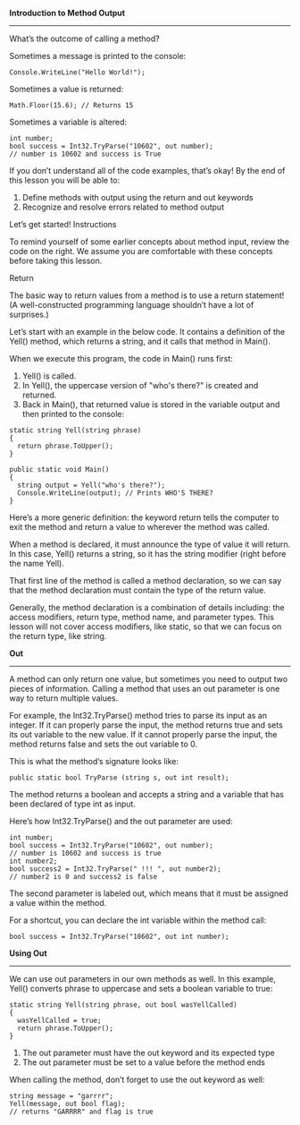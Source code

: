 **Introduction to Method Output**
****
What’s the outcome of calling a method?

Sometimes a message is printed to the console:
```
Console.WriteLine("Hello World!");
```

Sometimes a value is returned:
```
Math.Floor(15.6); // Returns 15
```

Sometimes a variable is altered:
```
int number;
bool success = Int32.TryParse("10602", out number); 
// number is 10602 and success is True
```

If you don’t understand all of the code examples, that’s okay! By the end of this lesson you will be able to:

   1. Define methods with output using the return and out keywords
   2.  Recognize and resolve errors related to method output

Let’s get started!
Instructions

To remind yourself of some earlier concepts about method input, review the code on the right. We assume you are comfortable with these concepts before taking this lesson.


Return

The basic way to return values from a method is to use a return statement! (A well-constructed programming language shouldn’t have a lot of surprises.)

Let’s start with an example in the below code. It contains a definition of the Yell() method, which returns a string, and it calls that method in Main().

When we execute this program, the code in Main() runs first:

  1.  Yell() is called.
  2.  In Yell(), the uppercase version of "who's there?" is created and returned.
  3.  Back in Main(), that returned value is stored in the variable output and then printed to the console:
```
static string Yell(string phrase) 
{
  return phrase.ToUpper();
}

public static void Main()
{
  string output = Yell("who's there?");
  Console.WriteLine(output); // Prints WHO'S THERE?
}
```

Here’s a more generic definition: the keyword return tells the computer to exit the method and return a value to wherever the method was called.

When a method is declared, it must announce the type of value it will return. In this case, Yell() returns a string, so it has the string modifier (right before the name Yell).

That first line of the method is called a method declaration, so we can say that the method declaration must contain the type of the return value.

Generally, the method declaration is a combination of details including: the access modifiers, return type, method name, and parameter types. This lesson will not cover access modifiers, like static, so that we can focus on the return type, like string.


**Out**
****
A method can only return one value, but sometimes you need to output two pieces of information. Calling a method that uses an out parameter is one way to return multiple values.

For example, the Int32.TryParse() method tries to parse its input as an integer. If it can properly parse the input, the method returns true and sets its out variable to the new value. If it cannot properly parse the input, the method returns false and sets the out variable to 0.

This is what the method’s signature looks like:
```
public static bool TryParse (string s, out int result);
```

The method returns a boolean and accepts a string and a variable that has been declared of type int as input.

Here’s how Int32.TryParse() and the out parameter are used:
```
int number;
bool success = Int32.TryParse("10602", out number); 
// number is 10602 and success is true
int number2;
bool success2 = Int32.TryParse(" !!! ", out number2);
// number2 is 0 and success2 is false
```

The second parameter is labeled out, which means that it must be assigned a value within the method.

For a shortcut, you can declare the int variable within the method call:
```
bool success = Int32.TryParse("10602", out int number);
```

**Using Out**
***
We can use out parameters in our own methods as well. In this example, Yell() converts phrase to uppercase and sets a boolean variable to true:
```
static string Yell(string phrase, out bool wasYellCalled)
{
  wasYellCalled = true;
  return phrase.ToUpper();
}
```

   1. The out parameter must have the out keyword and its expected type
   2. The out parameter must be set to a value before the method ends

When calling the method, don’t forget to use the out keyword as well:
```
string message = "garrrr";
Yell(message, out bool flag);
// returns "GARRRR" and flag is true
```